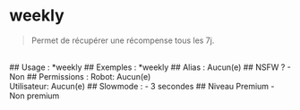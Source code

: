 # weekly

> Permet de récupérer une récompense tous les 7j.

<br>
## Usage :
*weekly
## Exemples :
*weekly
## Alias :
Aucun(e)
## NSFW ?
- Non
## Permissions :
Robot: Aucun(e)
<br>
Utilisateur: Aucun(e)
## Slowmode :
- 3 secondes
## Niveau Premium
- Non premium